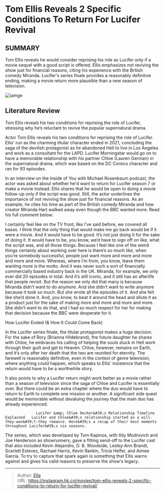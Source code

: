 # Tom Ellis Reveals 2 Specific Conditions To Return For Lucifer Revival


## SUMMARY 



  Tom Ellis reveals he would consider reprising his role as Lucifer only if a movie sequel with a good script is offered.   Ellis emphasizes not reviving the show just for financial reasons, citing his experience with the British comedy Miranda.   Lucifer&#39;s series finale provides a reasonably definitive ending, making a movie return more plausible than a new season of television.  

![iamge](https://static1.srcdn.com/wordpress/wp-content/uploads/2024/01/tom-ellis-as-the-titular-protagonist-in-a-room-in-lucifer.jpg)

## Literature Review

Tom Ellis reveals his two conditions for reprising the role of Lucifer, stressing why he’s reluctant to revive the popular supernatural drama.




Actor Tom Ellis reveals his two conditions for reprising the role of Lucifer. Ellis&#39; run as the charming titular character ended in 2021, concluding the saga of the devilish protagonist as he abandoned Hell to live in Los Angeles and work as a consultant for the LAPD. Lucifer Morningstar would go on to have a memorable relationship with his partner Chloe (Lauren German) in the supernatural drama, which was based on the DC Comics character and ran for 93 episodes.




In an interview on the Inside of You with Michael Rosenbaum podcast, the actor was asked about whether he&#39;d want to return for Lucifer season 7 or make a movie instead. Ellis shares that he would be open to doing a movie follow-up only if the script was good. Still, the actor underlines the importance of not reviving the show just for financial reasons. As an example, he cites his time as part of the British comedy Miranda and how creator Miranda Hart walked away even though the BBC wanted more. Read his full comment below:


I certainly feel like on the TV front, like I’ve said before, we covered all bases. I think that the only thing that would make me go back would be if it were a movie. And it would have to be good. It’s not just doing it for the sake of doing it. It would have to be, you know, we’d have to sign off on like, what the script was, and all those things. Because I feel like one of the weird things certainly about working over here is there’s so much like, when you’re somebody successful, people just want more and more and more and more and more. Whereas, where I’m from, you know, leave them wanting more is the motto. And it was never such a sort of financially commercially based industry back in the UK.
Miranda, for example, we only ever did 20 episodes in total. And it’s still iconic, and it still has an afterlife that people revisit. But the reason we only did that many is because Miranda didn’t want to do anymore. And she didn’t want to write anymore because it took so much. But she wrote all the episodes of it. And she felt like she’d done it. And, you know, to beat it around the head and dilute it as a product just for the sake of making more and more and more and more. She didn’t want to do that, and I had so much respect for her for making that decision because the BBC were desperate for it.






 


 How Lucifer Ended (&amp; How It Could Come Back) 
          

In the Lucifer series finale, the titular protagonist makes a huge decision. For the sake of Rory (Brianna Hildebrand), the future daughter he shares with Chloe, he embraces his calling of helping the souls stuck in Hell work through their guilt and get to Heaven. Chloe, however, remains on Earth, and it’s only after her death that the two are reunited for eternity. The farewell is reasonably definitive, even in the context of genre television, where anything could happen, which speaks to Ellis&#39; insistence that the return would have to be a worthwhile story.




It also points to why a Lucifer return might work better as a movie rather than a season of television since the saga of Chloe and Lucifer is essentially over. But there could be an extra chapter where the duo would have to return to Earth to complete one mission or another. A significant side quest would be memorable without devaluing the journey that the main duo has already experienced.

                  Lucifer &amp; Chloe Decker&#39;s Relationship Timeline Explained   Lucifer and Chloe&#39;s relationship started as a will-they-won&#39;t-they romance. Here&#39;s a recap of their best moments throughout Lucifer&#39;s six seasons.   

The series, which was developed by Tom Kapinos, with Ildy Modrovich and Joe Henderson as showrunners, gave a fitting send-off to the Lucifer cast that also included Kevin Alejandro, D. B. Woodside, Lesley-Ann Brandt, Scarlett Estevez, Rachael Harris, Kevin Rankin, Tricia Helfer, and Aimee Garcia. To try to capture that spark again is something that Ellis warns against and gives his valid reasons to preserve the show&#39;s legacy.






---

> Author: [Ella](https://instagram.hk.cn/)  
> URL: https://instagram.hk.cn/movies/tom-ellis-reveals-2-specific-conditions-to-return-for-lucifer-revival/  

